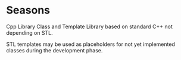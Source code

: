 # Seasons
Cpp Library
Class and Template Library based on standard C++ not depending on STL.

STL templates may be used as placeholders for not yet implemented classes during the development phase.



